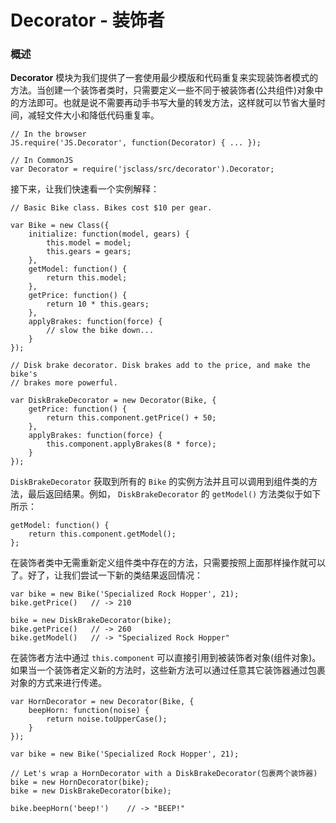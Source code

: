 # Decorator - 装饰者 #

### 概述 ###

**Decorator** 模块为我们提供了一套使用最少模版和代码重复来实现装饰者模式的方法。当创建一个装饰者类时，只需要定义一些不同于被装饰者(公共组件)对象中的方法即可。也就是说不需要再动手书写大量的转发方法，这样就可以节省大量时间，减轻文件大小和降低代码重复率。

	// In the browser
	JS.require('JS.Decorator', function(Decorator) { ... });
	
	// In CommonJS
	var Decorator = require('jsclass/src/decorator').Decorator;

接下来，让我们快速看一个实例解释：

	// Basic Bike class. Bikes cost $10 per gear.
	
	var Bike = new Class({
	    initialize: function(model, gears) {
	        this.model = model;
	        this.gears = gears;
	    },
	    getModel: function() {
	        return this.model;
	    },
	    getPrice: function() {
	        return 10 * this.gears;
	    },
	    applyBrakes: function(force) {
	        // slow the bike down...
	    }
	});
	
	// Disk brake decorator. Disk brakes add to the price, and make the bike's
	// brakes more powerful.
	
	var DiskBrakeDecorator = new Decorator(Bike, {
	    getPrice: function() {
	        return this.component.getPrice() + 50;
	    },
	    applyBrakes: function(force) {
	        this.component.applyBrakes(8 * force);
	    }
	});

`DiskBrakeDecorator` 获取到所有的 `Bike` 的实例方法并且可以调用到组件类的方法，最后返回结果。例如， `DiskBrakeDecorator` 的 `getModel()` 方法类似于如下所示：

	getModel: function() {
	    return this.component.getModel();
	};

在装饰者类中无需重新定义组件类中存在的方法，只需要按照上面那样操作就可以了。好了，让我们尝试一下新的类结果返回情况：

	var bike = new Bike('Specialized Rock Hopper', 21);
	bike.getPrice()   // -> 210
	
	bike = new DiskBrakeDecorator(bike);
	bike.getPrice()   // -> 260
	bike.getModel()   // -> "Specialized Rock Hopper"

在装饰者方法中通过 `this.component` 可以直接引用到被装饰者对象(组件对象)。如果当一个装饰者定义新的方法时，这些新方法可以通过任意其它装饰器通过包裹对象的方式来进行传递。

	var HornDecorator = new Decorator(Bike, {
	    beepHorn: function(noise) {
	        return noise.toUpperCase();
	    }
	});
	
	var bike = new Bike('Specialized Rock Hopper', 21);
	
	// Let's wrap a HornDecorator with a DiskBrakeDecorator(包裹两个装饰器)
	bike = new HornDecorator(bike);
	bike = new DiskBrakeDecorator(bike);
	
	bike.beepHorn('beep!')    // -> "BEEP!"